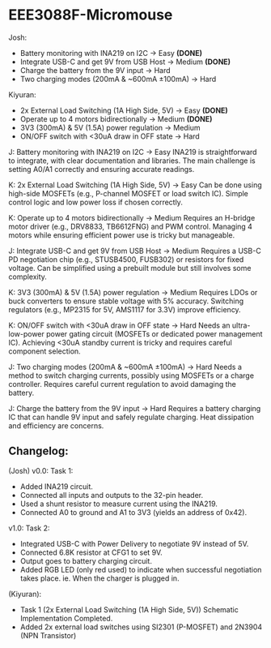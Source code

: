 # EEE3088F-Micromouse


Josh:
- Battery monitoring with INA219 on I2C → Easy **(DONE)**
- Integrate USB-C and get 9V from USB Host → Medium **(DONE)**
- Charge the battery from the 9V input → Hard
- Two charging modes (200mA & ~600mA ±100mA) → Hard

Kiyuran:
- 2x External Load Switching (1A High Side, 5V) → Easy **(DONE)**
- Operate up to 4 motors bidirectionally → Medium **(DONE)**
- 3V3 (300mA) & 5V (1.5A) power regulation → Medium
- ON/OFF switch with <30uA draw in OFF state → Hard



J: Battery monitoring with INA219 on I2C → Easy
INA219 is straightforward to integrate, with clear documentation and libraries.
The main challenge is setting A0/A1 correctly and ensuring accurate readings.

K: 2x External Load Switching (1A High Side, 5V) → Easy
Can be done using high-side MOSFETs (e.g., P-channel MOSFET or load switch IC).
Simple control logic and low power loss if chosen correctly.

K: Operate up to 4 motors bidirectionally → Medium
Requires an H-bridge motor driver (e.g., DRV8833, TB6612FNG) and PWM control.
Managing 4 motors while ensuring efficient power use is tricky but manageable.

J: Integrate USB-C and get 9V from USB Host → Medium
Requires a USB-C PD negotiation chip (e.g., STUSB4500, FUSB302) or resistors for fixed voltage.
Can be simplified using a prebuilt module but still involves some complexity.

K: 3V3 (300mA) & 5V (1.5A) power regulation → Medium
Requires LDOs or buck converters to ensure stable voltage with 5% accuracy.
Switching regulators (e.g., MP2315 for 5V, AMS1117 for 3.3V) improve efficiency.

K: ON/OFF switch with <30uA draw in OFF state → Hard
Needs an ultra-low-power power gating circuit (MOSFETs or dedicated power management IC).
Achieving <30uA standby current is tricky and requires careful component selection.

J: Two charging modes (200mA & ~600mA ±100mA) → Hard
Needs a method to switch charging currents, possibly using MOSFETs or a charge controller.
Requires careful current regulation to avoid damaging the battery.

J: Charge the battery from the 9V input → Hard
Requires a battery charging IC that can handle 9V input and safely regulate charging.
Heat dissipation and efficiency are concerns.










## Changelog:

(Josh)
v0.0:
Task 1:
- Added INA219 circuit.
- Connected all inputs and outputs to the 32-pin header.
- Used a shunt resistor to measure current using the INA219.
- Connected A0 to ground and A1 to 3V3 (yields an address of 0x42).

v1.0:
Task 2:
- Integrated USB-C with Power Delivery to negotiate 9V instead of 5V.
- Connected 6.8K resistor at CFG1 to set 9V.
- Output goes to battery charging circuit.
- Added RGB LED (only red used) to indicate when successful negotiation takes place. ie. When the charger is plugged in.


(Kiyuran): 
- Task 1 (2x External Load Switching (1A High Side, 5V)) Schematic Implementation Completed.
- Added 2x external load switches using SI2301 (P-MOSFET) and 2N3904 (NPN Transistor)

